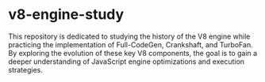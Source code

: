 # v8-engine-study
This repository is dedicated to studying the history of the V8 engine while practicing the implementation of Full-CodeGen, Crankshaft, and TurboFan. By exploring the evolution of these key V8 components, the goal is to gain a deeper understanding of JavaScript engine optimizations and execution strategies.
